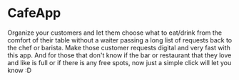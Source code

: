 # CafeApp
Organize your customers and let them choose what to eat/drink from the comfort of their table without a waiter passing a long list of requests back to the chef or barista. Make those customer requests digital and very fast with this app. And for those that don't know if the bar or restaurant that they love and like is full or if there is any free spots, now just a simple click will let you know :D
